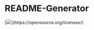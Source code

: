 # README-Generator
[![](https://img.shields.io/badge/License--MIT.)](https://opensource.org/licenses/)